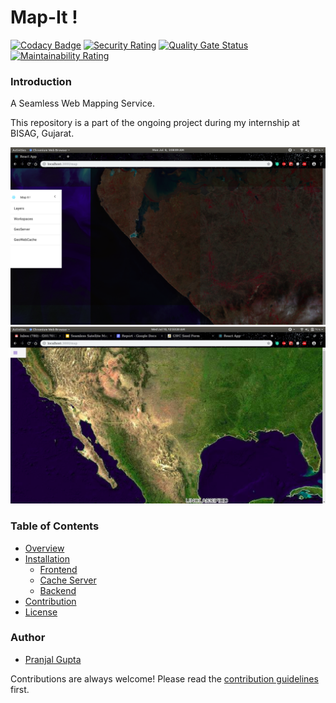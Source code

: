 # Map-It !
[![Codacy Badge](https://api.codacy.com/project/badge/Grade/9d10af9d6db3424293d6440ac125dbc8)](https://app.codacy.com/app/PranjalGupta2199/Map-It?utm_source=github.com&utm_medium=referral&utm_content=PranjalGupta2199/Map-It&utm_campaign=Badge_Grade_Dashboard) [![Security Rating](https://sonarcloud.io/api/project_badges/measure?project=PranjalGupta2199_Map-It&metric=security_rating)](https://sonarcloud.io/dashboard?id=PranjalGupta2199_Map-It) [![Quality Gate Status](https://sonarcloud.io/api/project_badges/measure?project=PranjalGupta2199_Map-It&metric=alert_status)](https://sonarcloud.io/dashboard?id=PranjalGupta2199_Map-It) [![Maintainability Rating](https://sonarcloud.io/api/project_badges/measure?project=PranjalGupta2199_Map-It&metric=sqale_rating)](https://sonarcloud.io/dashboard?id=PranjalGupta2199_Map-It)

### Introduction
A Seamless Web Mapping Service.

This repository is a part of the ongoing project during my internship at BISAG, Gujarat.

<p float="left">
  <img src="docs/img1.png" />
  <img src="docs/img2.png" /> 
</p>

### Table of Contents

* [Overview](https://github.com/PranjalGupta2199/Map-It/blob/develop/docs/overview.md)
* [Installation]()
    * [Frontend](https://github.com/PranjalGupta2199/Map-It/tree/develop/frontend)
    * [Cache Server]()
    * [Backend](https://github.com/PranjalGupta2199/Map-It/tree/develop/backend)
* [Contribution](https://github.com/PranjalGupta2199/Map-It/blob/develop/docs/contributing.md)
* [License](https://github.com/PranjalGupta2199/Map-It/blob/develop/LICENSE)

### Author
* [Pranjal Gupta](https://github.com/PranjalGupta2199)

Contributions are always welcome! Please read the [contribution guidelines](https://github.com/PranjalGupta2199/Map-It/blob/develop/docs/contributing.md) first.
